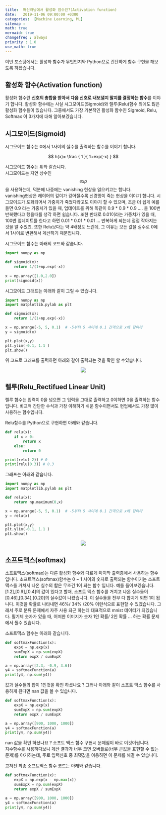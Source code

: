 ```yaml
---
title:  머신러닝에서 활성화 함수란?(Activation function)
date:   2019-11-06 09:00:00 +0300
categories:  [Machine Learning, ML]
sitemap :
math: true
mermaid: true
changefreq : always
priority : 1.0
use_math: true
---
```


이번 포스팅에서는 활성화 함수가 무엇인지와 Python으로 간단하게 함수 구현을 해보도록 하겠습니다.  

## 활성화 함수(Activation function)

활성화 함수란 **신호의 총합을 받아서 다음 신호로 내보낼지 말지를 결정하는 함수**를 이야기 합니다. 활성화 함수에는 사실 시그모이드(Sigmoid)와 렐루(Relu)함수 외에도 많은 활성화 함수들이 있습니다. 그중에서도 가장 기본적인 활성화 함수인 Sigmoid, Relu, Softmax 이 3가지에 대해 알아보겠습니다. 

## 시그모이드(Sigmoid)  

시그모이드 함수는 0에서 1사이의 실수를 출력하는 함수를 이야기 합니다. 

<center>$$ h(x)=  \frac { 1 }{ 1+exp(-x) } $$</center>

시그모이드 함수는 위와 같습니다.  
시그모이드는 자연 상수인 $$exp$$을 사용하는데, 덕분에 나중에는 vanishing 현상을 일으키고는 합니다.  
vanishing현상은 레이어의 깊이가 깊어질수록 신경망이 죽는 현상을 이야기 합니다. 시그모이드가 포화되어서 가중치가 죽었다라고도 이야기 할 수 있으며, 조금 더 쉽게 예를 들면 0.9 라는 가중치가 있을 때, 업데이트를 위해 똑같이 0.9 * 0.9 * 0.9  .... 을 100번 반복했다고 했을때를 생각 하면 쉽습니다. 또한 반대로 0.01이라는 가중치가 있을 때, 100번 업데이트를 한다고 하면 0.01 * 0.01 * 0.01 ... 반복하게 되는데 점점 작아지는 것을 알 수있죠. 또한 Relu보다는 약 4배정도 느린데, 그 이유는 모든 값을 실수로 0에서 1사이로 변환해서 계산하기 때문입니다.  

시그모이드 함수는 아래의 코드와 같습니다.

```python 
import numpy as np

def sigmoid(x):
    return 1/(1+np.exp(-x))
    
x = np.array([1.0,2.0])
print(sigmoid(x))
```

시그모이드 그래프는 아래와 같이 그릴 수 있습니다.  

```python
import numpy as np
import matplotlib.pylab as plt

def sigmoid(x):
    return 1/(1+np.exp(-x))

x = np.arange(-5, 5, 0.1)  # -5부터 5 사이에 0.1 간격으로 x에 담아라
y = sigmoid(x)

plt.plot(x,y)
plt.ylim(-0.1, 1.1 ) 
plt.show()
```

위 코드로 그래프를 출력하면 아래와 같이 출력되는 것을 확인 할 수있습니다.

<center><img src="../../assets//images/sigmoid.png" ></center>  


## 렐루(Relu_Rectifued Linear Unit)  

렐루 함수는 입력이 0을 넘으면 그 입력을 그대로 출력하고 0이하면 0을 출력하는 함수입니다. 비교적 간단한 수식과 가장 이해하기 쉬운 함수이면서도 현업에서도 가장 많이 사용하는 함수입니다.  

Relu함수를 Python으로 구현하면 아래와 같습니다.  

```python 
def relu(x):
    if x > 0:
        return x
    else:
        return 0

print(relu(-2)) # 0
print(relu(0.3)) # 0.3
```

그래프는 아래와 같습니다.  

```python 
import numpy as np
import matplotlib.pylab as plt

def relu(x):
    return np.maximum(0,x)

x = np.arange(-5, 5, 0.1)  # -5부터 5 사이에 0.1 간격으로 x에 담아라
y = relu(x)

plt.plot(x,y)
plt.ylim(-0.1, 1.1 ) 
plt.show()
```
<center><img src="../../assets//images/relu.png" ></center>  

## 소프트맥스(softmax)   

소프트맥스(softmax)는 다른 활성화 함수와 다르게 마지막 출력층에서 사용하는 함수입니다. 소프트맥스(softmax)함수는 0 ~ 1 사이의 숫자로 출력되는 함수이기는 소프트맥스를 거쳐서 나온 실수의 합은 무조건 1이 되는 함수 입니다. 예를 들어보겠습니다.  
[1.2],[0.9],[0.4]의 값이 있다고 할때, 소프트 맥스 함수를 거치고 나온 실수들이 [0.46],[0.34],[0.20]의 실수값이 나왔습니다. 이 실수들을 전부 다 합치게 되면 1이 됩니다. 이것을 확률로 나타내면 46%/ 34% /20% 이런식으로 표현할 수 있겠습니다. 그래서 주로 분류 문제에서 자주 사용 되곤 하는데 대표적으로 mnist 데이터가 되겠습니다. 필기체 숫자가 있을 때, 어떠한 이미지가 숫자 1인 확률/ 2인 확률 ... 하는 확률 문제에서 풀수 있습니다.   

소프트맥스 함수는 아래와 같습니다.

```python
def softmaxFunction(x):
    expX = np.exp(x) 
    sumExpX = np.sum(expX) 
    return expX / sumExpX

a = np.array([2.3, -0.9, 3.6])
y4 = softmaxFunction(a)
print(y4, np.sum(y4))
```

값과 실수들의 합이 1인것을 확인 하셨나요 ? 
그러나 아래와 같이 소프트 맥스 함수를 사용하게 된다면 nan 값을 볼 수 있습니다.   

```python 
def softmaxFunction(x):
    expX = np.exp(x) 
    sumExpX = np.sum(expX) 
    return expX / sumExpX

a = np.array([900, 1000, 1000])
y4 = softmaxFunction(a)
print(y4, np.sum(y4))
```

nan 값을 확인 하셨나요 ? 소프트 맥스 함수 구현시 문제점이 바로 이것이랍니다.  
지수함수를 사용하다보니 계산 결과가 너무 크면 오버플로(너무 큰값을 표현할 수 없는 문제)를 야기하는데, 주로 입력신호 중 최댓값을 이용하면 이 문제를 해결 수 있습니다.    

고쳐진 최종 소프트맥스 함수 코드는 아래와 같습니다. 

```python 
def softmaxFunction(x):
    expX = np.exp(x - np.max(x)) 
    sumExpX = np.sum(expX) 
    return expX / sumExpX

a = np.array([900, 1000, 1000])
y4 = softmaxFunction(a)
print(y4, np.sum(y4))
```
